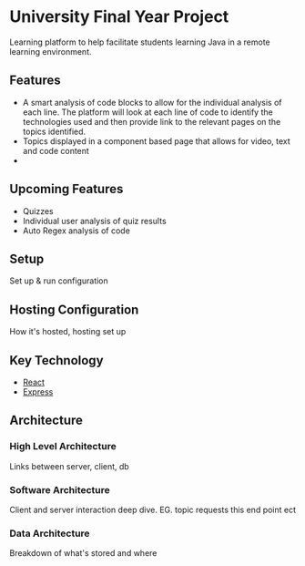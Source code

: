 # University Final Year Project 
Learning platform to help facilitate students learning Java in a remote learning environment.

## Features
- A smart analysis of code blocks to allow for the individual analysis of each line. The platform will look at each line of code to identify the technologies used and then provide link to the relevant pages on the topics identified.
- Topics displayed in a component based page that allows for video, text and code content
- 

## Upcoming Features
- Quizzes
- Individual user analysis of quiz results
- Auto Regex analysis of code

## Setup
Set up & run configuration

## Hosting Configuration
How it's hosted, hosting set up

## Key Technology
- [React](https://reactjs.org/)
- [Express](https://expressjs.com/)

## Architecture

### High Level Architecture 
Links between server, client, db
### Software Architecture
Client and server interaction deep dive. EG. topic requests this end point ect
### Data Architecture
Breakdown of what's stored and where 
